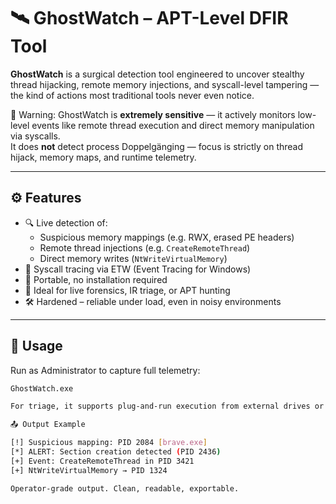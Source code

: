 # 🛰️ GhostWatch – APT-Level DFIR Tool

**GhostWatch** is a surgical detection tool engineered to uncover stealthy thread hijacking, remote memory injections, and syscall-level tampering — the kind of actions most traditional tools never even notice.

🚨 Warning: GhostWatch is **extremely sensitive** — it actively monitors low-level events like remote thread execution and direct memory manipulation via syscalls.  
It does **not** detect process Doppelgänging — focus is strictly on thread hijack, memory maps, and runtime telemetry.

---

## ⚙️ Features

- 🔍 Live detection of:
  - Suspicious memory mappings (e.g. RWX, erased PE headers)
  - Remote thread injections (e.g. `CreateRemoteThread`)
  - Direct memory writes (`NtWriteVirtualMemory`)
- 🧠 Syscall tracing via ETW (Event Tracing for Windows)
- 💾 Portable, no installation required
- 🧪 Ideal for live forensics, IR triage, or APT hunting
- 🛠️ Hardened – reliable under load, even in noisy environments

---

## 🧪 Usage

Run as Administrator to capture full telemetry:

```bash
GhostWatch.exe

For triage, it supports plug-and-run execution from external drives or live forensic OS environments. ```

📤 Output Example

[!] Suspicious mapping: PID 2084 [brave.exe]
[*] ALERT: Section creation detected (PID 2436)
[+] Event: CreateRemoteThread in PID 3421
[+] NtWriteVirtualMemory → PID 1324

Operator-grade output. Clean, readable, exportable.



